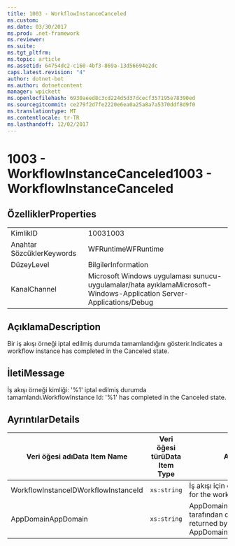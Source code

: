 ```yaml
---
title: 1003 - WorkflowInstanceCanceled
ms.custom: 
ms.date: 03/30/2017
ms.prod: .net-framework
ms.reviewer: 
ms.suite: 
ms.tgt_pltfrm: 
ms.topic: article
ms.assetid: 64754dc2-c160-4bf3-869a-13d56694e2dc
caps.latest.revision: "4"
author: dotnet-bot
ms.author: dotnetcontent
manager: wpickett
ms.openlocfilehash: 6930aeed8c3cd224d5d37dcecf357195e78390ed
ms.sourcegitcommit: ce279f2d7fe2220e6ea0a25a8a7a5370ddf8d9f0
ms.translationtype: MT
ms.contentlocale: tr-TR
ms.lasthandoff: 12/02/2017
---
```

# <a name="1003---workflowinstancecanceled"></a><span data-ttu-id="5ff09-102">1003 - WorkflowInstanceCanceled</span><span class="sxs-lookup"><span data-stu-id="5ff09-102">1003 - WorkflowInstanceCanceled</span></span>
## <a name="properties"></a><span data-ttu-id="5ff09-103">Özellikler</span><span class="sxs-lookup"><span data-stu-id="5ff09-103">Properties</span></span>  
  
|||  
|-|-|  
|<span data-ttu-id="5ff09-104">Kimlik</span><span class="sxs-lookup"><span data-stu-id="5ff09-104">ID</span></span>|<span data-ttu-id="5ff09-105">1003</span><span class="sxs-lookup"><span data-stu-id="5ff09-105">1003</span></span>|  
|<span data-ttu-id="5ff09-106">Anahtar Sözcükler</span><span class="sxs-lookup"><span data-stu-id="5ff09-106">Keywords</span></span>|<span data-ttu-id="5ff09-107">WFRuntime</span><span class="sxs-lookup"><span data-stu-id="5ff09-107">WFRuntime</span></span>|  
|<span data-ttu-id="5ff09-108">Düzey</span><span class="sxs-lookup"><span data-stu-id="5ff09-108">Level</span></span>|<span data-ttu-id="5ff09-109">Bilgiler</span><span class="sxs-lookup"><span data-stu-id="5ff09-109">Information</span></span>|  
|<span data-ttu-id="5ff09-110">Kanal</span><span class="sxs-lookup"><span data-stu-id="5ff09-110">Channel</span></span>|<span data-ttu-id="5ff09-111">Microsoft Windows uygulaması sunucu-uygulamalar/hata ayıklama</span><span class="sxs-lookup"><span data-stu-id="5ff09-111">Microsoft-Windows-Application Server-Applications/Debug</span></span>|  
  
## <a name="description"></a><span data-ttu-id="5ff09-112">Açıklama</span><span class="sxs-lookup"><span data-stu-id="5ff09-112">Description</span></span>  
 <span data-ttu-id="5ff09-113">Bir iş akışı örneği iptal edilmiş durumda tamamlandığını gösterir.</span><span class="sxs-lookup"><span data-stu-id="5ff09-113">Indicates a workflow instance has completed in the Canceled state.</span></span>  
  
## <a name="message"></a><span data-ttu-id="5ff09-114">İleti</span><span class="sxs-lookup"><span data-stu-id="5ff09-114">Message</span></span>  
 <span data-ttu-id="5ff09-115">İş akışı örneği kimliği: '%1' iptal edilmiş durumda tamamlandı.</span><span class="sxs-lookup"><span data-stu-id="5ff09-115">WorkflowInstance Id: '%1' has completed in the Canceled state.</span></span>  
  
## <a name="details"></a><span data-ttu-id="5ff09-116">Ayrıntılar</span><span class="sxs-lookup"><span data-stu-id="5ff09-116">Details</span></span>  
  
|<span data-ttu-id="5ff09-117">Veri öğesi adı</span><span class="sxs-lookup"><span data-stu-id="5ff09-117">Data Item Name</span></span>|<span data-ttu-id="5ff09-118">Veri öğesi türü</span><span class="sxs-lookup"><span data-stu-id="5ff09-118">Data Item Type</span></span>|<span data-ttu-id="5ff09-119">Açıklama</span><span class="sxs-lookup"><span data-stu-id="5ff09-119">Description</span></span>|  
|--------------------|--------------------|-----------------|  
|<span data-ttu-id="5ff09-120">WorkflowInstanceID</span><span class="sxs-lookup"><span data-stu-id="5ff09-120">WorkflowInstanceId</span></span>|`xs:string`|<span data-ttu-id="5ff09-121">İş akışı için örnek kimliği</span><span class="sxs-lookup"><span data-stu-id="5ff09-121">The instance id for the workflow</span></span>|  
|<span data-ttu-id="5ff09-122">AppDomain</span><span class="sxs-lookup"><span data-stu-id="5ff09-122">AppDomain</span></span>|`xs:string`|<span data-ttu-id="5ff09-123">AppDomain.CurrentDomain.FriendlyName tarafından döndürülen dize.</span><span class="sxs-lookup"><span data-stu-id="5ff09-123">The string returned by AppDomain.CurrentDomain.FriendlyName.</span></span>|
